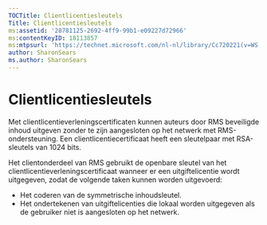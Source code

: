```yaml
---
TOCTitle: Clientlicentiesleutels
Title: Clientlicentiesleutels
ms:assetid: '28781125-2692-4ff9-99b1-e09227d72966'
ms:contentKeyID: 18113857
ms:mtpsurl: 'https://technet.microsoft.com/nl-nl/library/Cc720221(v=WS.10)'
author: SharonSears
ms.author: SharonSears
---
```


Clientlicentiesleutels
======================

Met clientlicentieverleningscertificaten kunnen auteurs door RMS beveiligde inhoud uitgeven zonder te zijn aangesloten op het netwerk met RMS-ondersteuning. Een clientlicentiecertificaat heeft een sleutelpaar met RSA-sleutels van 1024 bits.

Het clientonderdeel van RMS gebruikt de openbare sleutel van het clientlicentieverleningscertificaat wanneer er een uitgiftelicentie wordt uitgegeven, zodat de volgende taken kunnen worden uitgevoerd:

-   Het coderen van de symmetrische inhoudsleutel.
-   Het ondertekenen van uitgiftelicenties die lokaal worden uitgegeven als de gebruiker niet is aangesloten op het netwerk.
